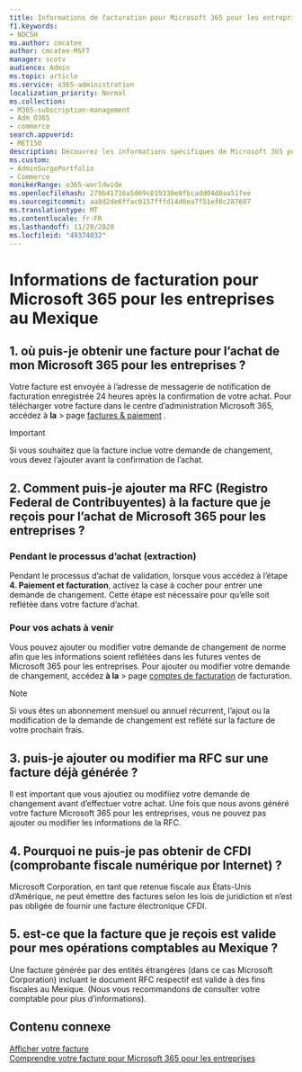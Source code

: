 ```yaml
---
title: Informations de facturation pour Microsoft 365 pour les entreprises au Mexique
f1.keywords:
- NOCSH
ms.author: cmcatee
author: cmcatee-MSFT
manager: scotv
audience: Admin
ms.topic: article
ms.service: o365-administration
localization_priority: Normal
ms.collection:
- M365-subscription-management
- Adm_O365
- commerce
search.appverid:
- MET150
description: Découvrez les informations spécifiques de Microsoft 365 pour les entreprises au Mexique.
ms.custom:
- AdminSurgePortfolio
- Commerce
monikerRange: o365-worldwide
ms.openlocfilehash: 279b41716a5d69c819330e0fbcadd04d0aa51fee
ms.sourcegitcommit: aa8d2de6ffac0157fffd14d0ea7f51ef0c287607
ms.translationtype: MT
ms.contentlocale: fr-FR
ms.lasthandoff: 11/20/2020
ms.locfileid: "49374032"
---
```

# <a name="billing-information-for-microsoft-365-for-business-in-mexico"></a>Informations de facturation pour Microsoft 365 pour les entreprises au Mexique

## <a name="1-where-can-i-get-an-invoice-for-my-microsoft-365-for-business-purchase"></a>1. où puis-je obtenir une facture pour l’achat de mon Microsoft 365 pour les entreprises ?

Votre facture est envoyée à l’adresse de messagerie de notification de facturation enregistrée 24 heures après la confirmation de votre achat. Pour télécharger votre facture dans le centre d’administration Microsoft 365, accédez à **la**  >  page <a href="https://go.microsoft.com/fwlink/p/?linkid=2102895" target="_blank">factures & paiement</a> .

> [!IMPORTANT]
> Si vous souhaitez que la facture inclue votre demande de changement, vous devez l’ajouter avant la confirmation de l’achat.

## <a name="2-how-can-i-add-my-rfc-registro-federal-de-contribuyentes-to-the-invoice-i-get-for-the-purchase-of-microsoft-365-for-business"></a>2. Comment puis-je ajouter ma RFC (Registro Federal de Contribuyentes) à la facture que je reçois pour l’achat de Microsoft 365 pour les entreprises ?

### <a name="during-the-purchase-process-checkout"></a>Pendant le processus d’achat (extraction)

Pendant le processus d’achat de validation, lorsque vous accédez à l’étape **4. Paiement et facturation**, activez la case à cocher pour entrer une demande de changement. Cette étape est nécessaire pour qu’elle soit reflétée dans votre facture d’achat.

### <a name="for-your-future-purchases"></a>Pour vos achats à venir

Vous pouvez ajouter ou modifier votre demande de changement de norme afin que les informations soient reflétées dans les futures ventes de Microsoft 365 pour les entreprises. Pour ajouter ou modifier votre demande de changement, accédez **à la**  >  page <a href="https://go.microsoft.com/fwlink/p/?linkid=2084771" target="_blank">comptes de facturation</a> de facturation.

> [!NOTE]
> Si vous êtes un abonnement mensuel ou annuel récurrent, l’ajout ou la modification de la demande de changement est reflété sur la facture de votre prochain frais.

## <a name="3-can-i-add-or-modify-my-rfc-to-an-invoice-that-was-already-generated"></a>3. puis-je ajouter ou modifier ma RFC sur une facture déjà générée ?

Il est important que vous ajoutiez ou modifiiez votre demande de changement avant d’effectuer votre achat. Une fois que nous avons généré votre facture Microsoft 365 pour les entreprises, vous ne pouvez pas ajouter ou modifier les informations de la RFC.

## <a name="4-why-dont-i-get-a-cfdi-comprobante-fiscal-digital-por-internet"></a>4. Pourquoi ne puis-je pas obtenir de CFDI (comprobante fiscale numérique por Internet) ?

Microsoft Corporation, en tant que retenue fiscale aux États-Unis d’Amérique, ne peut émettre des factures selon les lois de juridiction et n’est pas obligée de fournir une facture électronique CFDI.

## <a name="5-is-the-invoice-i-receive-valid-for-my-accounting-operations-in-mexico"></a>5. est-ce que la facture que je reçois est valide pour mes opérations comptables au Mexique ?

Une facture générée par des entités étrangères (dans ce cas Microsoft Corporation) incluant le document RFC respectif est valide à des fins fiscales au Mexique. (Nous vous recommandons de consulter votre comptable pour plus d’informations).

## <a name="related-content"></a>Contenu connexe

[Afficher votre facture](view-your-bill-or-invoice.md)\
[Comprendre votre facture pour Microsoft 365 pour les entreprises](understand-your-invoice2.md)
